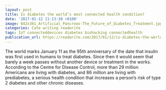 ```yaml
---
layout: post
title: Is diabetes the world’s most connected health condition?
date: '2017-01-12 11:13:30 +0100'
image: 642x361_Artificial_Pancreas-The_Future_of_Diabetes_Treatment.jpg
categories: Cate writing readwrite
tags: IoT connecteddevices diabetes biohacking connectedhealth
publication_url: https://readwrite.com/2017/01/12/is-diabetes-the-worlds-most-connected-health-condition-hl1/
---
```


The world marks January 11 as the 95th anniversary of the date that insulin was first used in humans to treat diabetes. Since then it would seem that barely a week passes without another device or treatment in the works. According to the Centre for Disease Control, more than 29 million Americans are living with diabetes, and 86 million are living with prediabetes, a serious health condition that increases a person’s risk of type 2 diabetes and other chronic diseases.
